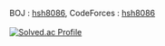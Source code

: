 BOJ : [hsh8086](https://www.acmicpc.net/user/hsh8086), CodeForces : <span style="color:green">[hsh8086](https://codeforces.com/profile/hsh8086)</span>
<br/>
<br/>
[![Solved.ac Profile](http://mazassumnida.wtf/api/v2/generate_badge?boj=hsh8086)](https://solved.ac/hsh8086/)
